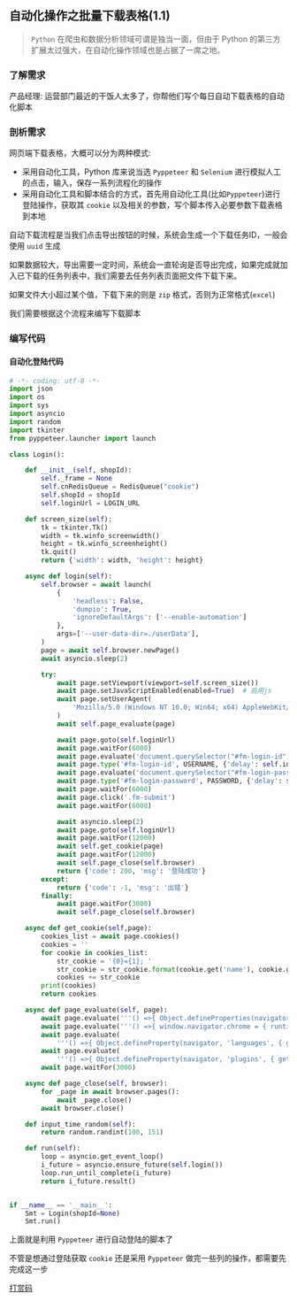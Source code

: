 ## 自动化操作之批量下载表格(1.1)

> `Python` 在爬虫和数据分析领域可谓是独当一面，但由于 Python 的第三方扩展太过强大，在自动化操作领域也是占据了一席之地。

### 了解需求

产品经理: 运营部门最近的干饭人太多了，你帮他们写个每日自动下载表格的自动化脚本



### 剖析需求

网页端下载表格，大概可以分为两种模式:
- 采用自动化工具，Python 库来说当选 `Pyppeteer` 和 `Selenium` 进行模拟人工的点击，输入，保存一系列流程化的操作
- 采用自动化工具和脚本结合的方式，首先用自动化工具(比如`Pyppeteer`)进行登陆操作，获取其 `cookie` 以及相关的参数，写个脚本传入必要参数下载表格到本地

自动下载流程是当我们点击导出按钮的时候，系统会生成一个下载任务ID，一般会使用 `uuid` 生成

如果数据较大，导出需要一定时间，系统会一直轮询是否导出完成，如果完成就加入已下载的任务列表中，我们需要去任务列表页面把文件下载下来。

如果文件大小超过某个值，下载下来的则是 `zip` 格式，否则为正常格式(`excel`)

我们需要根据这个流程来编写下载脚本


### 编写代码

#### 自动化登陆代码

```python
# -*- coding: utf-8 -*-
import json
import os
import sys
import asyncio
import random
import tkinter
from pyppeteer.launcher import launch

class Login():

    def __init__(self, shopId):
        self._frame = None
        self.cnRedisQueue = RedisQueue("cookie")
        self.shopId = shopId
        self.loginUrl = LOGIN_URL

    def screen_size(self):
        tk = tkinter.Tk()
        width = tk.winfo_screenwidth()
        height = tk.winfo_screenheight()
        tk.quit()
        return {'width': width, 'height': height}

    async def login(self):
        self.browser = await launch(
            {
                'headless': False,
                'dumpio': True,
                'ignoreDefaultArgs': ['--enable-automation']
            },
            args=['--user-data-dir=./userData'],
        )
        page = await self.browser.newPage()
        await asyncio.sleep(2)

        try:
            await page.setViewport(viewport=self.screen_size())
            await page.setJavaScriptEnabled(enabled=True)  # 启用js
            await page.setUserAgent(
                'Mozilla/5.0 (Windows NT 10.0; Win64; x64) AppleWebKit/537.36 (KHTML, like Gecko) Chrome/58.0.3029.110 Safari/537.36 Edge/16.16299'
            )
            await self.page_evaluate(page)

            await page.goto(self.loginUrl)
            await page.waitFor(6000)
            await page.evaluate('document.querySelector("#fm-login-id").value=""')
            await page.type('#fm-login-id', USERNAME, {'delay': self.input_time_random() - 10})  # delay是限制输入的时间
            await page.evaluate('document.querySelector("#fm-login-password").value=""')
            await page.type('#fm-login-password', PASSWORD, {'delay': self.input_time_random() - 50})
            await page.waitFor(6000)
            await page.click('.fm-submit')
            await page.waitFor(6000)

            await asyncio.sleep(2)
            await page.goto(self.loginUrl)
            await page.waitFor(12000)
            await self.get_cookie(page)
            await page.waitFor(12000)
            await self.page_close(self.browser)
            return {'code': 200, 'msg': '登陆成功'}
        except:
            return {'code': -1, 'msg': '出错'}
        finally:
            await page.waitFor(3000)
            await self.page_close(self.browser)

    async def get_cookie(self,page):
        cookies_list = await page.cookies()
        cookies = ''
        for cookie in cookies_list:
            str_cookie = '{0}={1}; '
            str_cookie = str_cookie.format(cookie.get('name'), cookie.get('value'))
            cookies += str_cookie
        print(cookies)
        return cookies

    async def page_evaluate(self, page):
        await page.evaluate('''() =>{ Object.defineProperties(navigator,{ webdriver:{ get: () => undefined } }) }''')
        await page.evaluate('''() =>{ window.navigator.chrome = { runtime: {},  }; }''')
        await page.evaluate(
            '''() =>{ Object.defineProperty(navigator, 'languages', { get: () => ['en-US', 'en'] }); }''')
        await page.evaluate(
            '''() =>{ Object.defineProperty(navigator, 'plugins', { get: () => [1, 2, 3, 4, 5,6], }); }''')
        await page.waitFor(3000)

    async def page_close(self, browser):
        for _page in await browser.pages():
            await _page.close()
        await browser.close()

    def input_time_random(self):
        return random.randint(100, 151)

    def run(self):
        loop = asyncio.get_event_loop()
        i_future = asyncio.ensure_future(self.login())
        loop.run_until_complete(i_future)
        return i_future.result()


if __name__ == '__main__':
    Smt = Login(shopId=None)
    Smt.run()

```


上面就是利用 `Pyppeteer` 进行自动登陆的脚本了

不管是想通过登陆获取 `cookie` 还是采用 `Pyppeteer` 做完一些列的操作，都需要先完成这一步



[打赏码](../../打赏/微信打赏.md ':include')



